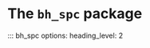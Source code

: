 <!--
This file is part of pybhspc
Copyright 2024-2025 Board of Regents of the University of Wisconsin System
SPDX-License-Identifier: MIT
-->

# The `bh_spc` package

::: bh_spc
    options:
      heading_level: 2
